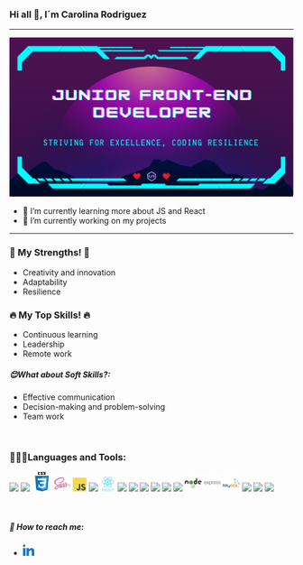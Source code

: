### Hi all 👋, I´m Carolina Rodriguez

---

![Alt text](./img/header.png)

- 🌱 I’m currently learning more about JS and React
- 🔭 I’m currently working on my projects

---

### 💪 My Strengths! 💪

- Creativity and innovation
- Adaptability
- Resilience

### 🔥 My Top Skills! 🔥

- Continuous learning
- Leadership
- Remote work

##### 😊What about Soft Skills?:

- Effective communication
- Decision-making and problem-solving
- Team work

<br/>

### 👩🏻‍💻Languages and Tools:

<p>

<img src="https://github.com/get-icon/geticon/raw/master/icons/visual-studio-code.svg" width="25"> 
<img src="https://github.com/get-icon/geticon/raw/master/icons/html-5.svg" width="25"> 
<img src="https://raw.githubusercontent.com/devicons/devicon/master/icons/css3/css3-original-wordmark.svg" width="35"> 
<img src="https://raw.githubusercontent.com/devicons/devicon/master/icons/sass/sass-original.svg" width="29"> 
<img src="https://raw.githubusercontent.com/devicons/devicon/master/icons/javascript/javascript-original.svg" width="25"> 
<img src="https://cdn.jsdelivr.net/gh/devicons/devicon@master/icons/typescript/typescript-original.svg" width="30">

<img src="https://raw.githubusercontent.com/devicons/devicon/master/icons/react/react-original-wordmark.svg" width="27"> 
<img src="https://github.com/get-icon/geticon/raw/master/icons/vite.svg" width="25"> 
<img src='https://cdn.jsdelivr.net/gh/devicons/devicon@master/icons/babel/babel-original.svg' width="25">
<img src="https://github.com/get-icon/geticon/raw/master/icons/prettier.svg" width="25"> 
<img src="https://cdn.jsdelivr.net/gh/devicons/devicon@master/icons/postman/postman-original.svg" width="30">
<img src="https://github.com/get-icon/geticon/raw/master/icons/npm.svg" width="25"> 
<img src="https://github.com/get-icon/geticon/raw/master/icons/git-icon.svg" width="30"> 
<img src="https://raw.githubusercontent.com/devicons/devicon/master/icons/nodejs/nodejs-original-wordmark.svg" width="30"> 
<img src="https://raw.githubusercontent.com/devicons/devicon/master/icons/express/express-original-wordmark.svg" width="30"> 
<img src="https://raw.githubusercontent.com/devicons/devicon/master/icons/mysql/mysql-original-wordmark.svg" width="30">

<img src="https://cdn.jsdelivr.net/gh/devicons/devicon@master/icons/jest/jest-plain.svg" width="30">

<img src="https://cdn.jsdelivr.net/gh/devicons/devicon@master/icons/confluence/confluence-original.svg" width="25">

<img src="https://cdn.jsdelivr.net/gh/devicons/devicon@master/icons/notion/notion-original.svg" width="25">

</p>
<br/>

##### 💬 How to reach me:

- [<img src="image.png" width="20">](http://www.linkedin.com/in/carolinarodrp)

<!--
**carodriguezp/carodriguezp** is a ✨ _special_ ✨ repository because its `README.md` (this file) appears on your GitHub profile.

Here are some ideas to get you started:

- 🔭 I’m currently working on ...
- 🌱 I’m currently learning ...
- 👯 I’m looking to collaborate on ...
- 🤔 I’m looking for help with ...
- 💬 Ask me about ...
- ⚡ Fun fact: ...
-->
